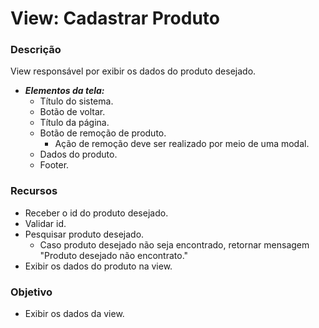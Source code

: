 # View: Cadastrar Produto

### Descrição

View responsável por exibir os dados do produto desejado.

- ***Elementos da tela:***
    - Título do sistema.
    - Botão de voltar.
    - Título da página.
    - Botão de remoção de produto.
        - Ação de remoção deve ser realizado por meio de uma modal.
    - Dados do produto.
    - Footer.

### Recursos

- Receber o id do produto desejado.
- Validar id.
- Pesquisar produto desejado.
    - Caso produto desejado não seja encontrado, retornar mensagem "Produto desejado não encontrato."
- Exibir os dados do produto na view.

### Objetivo

- Exibir os dados da view.